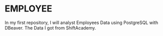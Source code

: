 # EMPLOYEE
In my first repository, I will analyst Employees Data using PostgreSQL with DBeaver.
The Data I got from ShiftAcademy.
